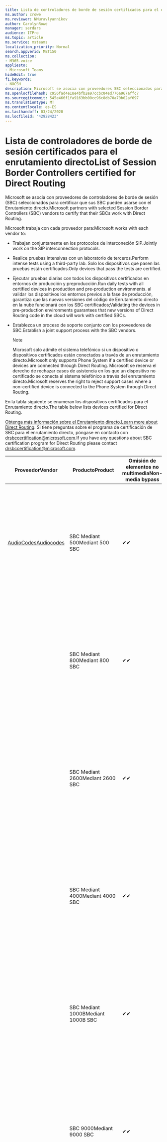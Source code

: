 ```yaml
---
title: Lista de controladores de borde de sesión certificados para el enrutamiento directo
ms.author: crowe
ms.reviewer: NMuravlyannikov
author: CarolynRowe
manager: serdars
audience: ITPro
ms.topic: article
ms.service: msteams
localization_priority: Normal
search.appverid: MET150
ms.collection:
- M365-voice
appliesto:
- Microsoft Teams
hideEdit: true
f1.keywords:
- NOCSH
description: Microsoft se asocia con proveedores SBC seleccionados para certificar que sus SBC pueden usarse con el Enrutamiento directo.
ms.openlocfilehash: c956fad4e18e4bfb2e97ccbc04ed776a967affc7
ms.sourcegitcommit: 545e466f1fa9163bb00cc96c8db70a70b02af697
ms.translationtype: MT
ms.contentlocale: es-ES
ms.lasthandoff: 03/24/2020
ms.locfileid: "42928423"
---
```

# <a name="list-of-session-border-controllers-certified-for-direct-routing"></a><span data-ttu-id="95e43-103">Lista de controladores de borde de sesión certificados para el enrutamiento directo</span><span class="sxs-lookup"><span data-stu-id="95e43-103">List of Session Border Controllers certified for Direct Routing</span></span>

<span data-ttu-id="95e43-104">Microsoft se asocia con proveedores de controladores de borde de sesión (SBC) seleccionados para certificar que sus SBC pueden usarse con el Enrutamiento directo.</span><span class="sxs-lookup"><span data-stu-id="95e43-104">Microsoft partners with selected Session Border Controllers (SBC) vendors to certify that their SBCs work with Direct Routing.</span></span> 

<span data-ttu-id="95e43-105">Microsoft trabaja con cada proveedor para:</span><span class="sxs-lookup"><span data-stu-id="95e43-105">Microsoft works with each vendor to:</span></span> 

- <span data-ttu-id="95e43-106">Trabajan conjuntamente en los protocolos de interconexión SIP.</span><span class="sxs-lookup"><span data-stu-id="95e43-106">Jointly work on the SIP interconnection protocols.</span></span>
- <span data-ttu-id="95e43-107">Realice pruebas intensivas con un laboratorio de terceros.</span><span class="sxs-lookup"><span data-stu-id="95e43-107">Perform intense tests using a third-party lab.</span></span> <span data-ttu-id="95e43-108">Solo los dispositivos que pasen las pruebas están certificados.</span><span class="sxs-lookup"><span data-stu-id="95e43-108">Only devices that pass the tests are certified.</span></span> 
- <span data-ttu-id="95e43-109">Ejecutar pruebas diarias con todos los dispositivos certificados en entornos de producción y preproducción.</span><span class="sxs-lookup"><span data-stu-id="95e43-109">Run daily tests with all certified devices in production and pre-production environments.</span></span> <span data-ttu-id="95e43-110">al validar los dispositivos los entornos previos a la fase de producción, garantiza que las nuevas versiones del código de Enrutamiento directo en la nube funcionará con los SBC certificados;</span><span class="sxs-lookup"><span data-stu-id="95e43-110">Validating the devices in pre-production environments guarantees that new versions of Direct Routing code in the cloud will work with certified SBCs.</span></span> 
- <span data-ttu-id="95e43-111">Establezca un proceso de soporte conjunto con los proveedores de SBC.</span><span class="sxs-lookup"><span data-stu-id="95e43-111">Establish a joint support process with the SBC vendors.</span></span>


  > [!NOTE]
  > <span data-ttu-id="95e43-112">Microsoft solo admite el sistema telefónico si un dispositivo o dispositivos certificados están conectados a través de un enrutamiento directo.</span><span class="sxs-lookup"><span data-stu-id="95e43-112">Microsoft only supports Phone System if a certified device or devices are connected through Direct Routing.</span></span> <span data-ttu-id="95e43-113">Microsoft se reserva el derecho de rechazar casos de asistencia en los que un dispositivo no certificado se conecta al sistema telefónico a través del enrutamiento directo.</span><span class="sxs-lookup"><span data-stu-id="95e43-113">Microsoft reserves the right to reject support cases where a non-certified device is connected to the Phone System through Direct Routing.</span></span> 

<span data-ttu-id="95e43-114">En la tabla siguiente se enumeran los dispositivos certificados para el Enrutamiento directo.</span><span class="sxs-lookup"><span data-stu-id="95e43-114">The table below lists devices certified for Direct Routing.</span></span> 

<span data-ttu-id="95e43-115">[Obtenga más información sobre el Enrutamiento directo](https://aka.ms/dr).</span><span class="sxs-lookup"><span data-stu-id="95e43-115">[Learn more about Direct Routing](https://aka.ms/dr).</span></span> <span data-ttu-id="95e43-116">Si tiene preguntas sobre el programa de certificación de SBC para el enrutamiento directo, póngase en contacto con drsbccertification@microsoft.com.</span><span class="sxs-lookup"><span data-stu-id="95e43-116">If you have any questions about SBC certification program for Direct Routing please contact drsbccertification@microsoft.com.</span></span>


|                                                       <span data-ttu-id="95e43-117">Proveedor</span><span class="sxs-lookup"><span data-stu-id="95e43-117">Vendor</span></span>                                                        |       <span data-ttu-id="95e43-118">Producto</span><span class="sxs-lookup"><span data-stu-id="95e43-118">Product</span></span>       | <span data-ttu-id="95e43-119">Omisión de elementos no multimedia</span><span class="sxs-lookup"><span data-stu-id="95e43-119">Non-media bypass</span></span> | <span data-ttu-id="95e43-120">Omisión de medios</span><span class="sxs-lookup"><span data-stu-id="95e43-120">Media bypass</span></span> | <span data-ttu-id="95e43-121">Versión del software</span><span class="sxs-lookup"><span data-stu-id="95e43-121">Software version</span></span> | <span data-ttu-id="95e43-122">Validada con proveedores de E911</span><span class="sxs-lookup"><span data-stu-id="95e43-122">Validated with E911 providers</span></span> | <span data-ttu-id="95e43-123">Capacidad de ELIN</span><span class="sxs-lookup"><span data-stu-id="95e43-123">ELIN capable</span></span>
|---------------------------------------------------------------------------------------------------------------------|---------------------|------------------|--------------|------------------|-----------------|------------------|
| [<span data-ttu-id="95e43-124">AudioCodes</span><span class="sxs-lookup"><span data-stu-id="95e43-124">Audiocodes</span></span>](https://www.audiocodes.com/solutions-products/products/products-for-microsoft-365/direct-routing-for-microsoft-teams) |   <span data-ttu-id="95e43-125">SBC Mediant 500</span><span class="sxs-lookup"><span data-stu-id="95e43-125">Mediant 500 SBC</span></span>   |     <span data-ttu-id="95e43-126">&#10004;</span><span class="sxs-lookup"><span data-stu-id="95e43-126">&#10004;</span></span>     |   <span data-ttu-id="95e43-127">&#10004;</span><span class="sxs-lookup"><span data-stu-id="95e43-127">&#10004;</span></span>    |  <span data-ttu-id="95e43-128">7.20 a. 250</span><span class="sxs-lookup"><span data-stu-id="95e43-128">7.20A.250</span></span>   | <ul> <li> [<span data-ttu-id="95e43-129">Enrutamiento de ubicación dinámica de ancho de banda</span><span class="sxs-lookup"><span data-stu-id="95e43-129">Bandwidth Dynamic Location Routing</span></span>](https://www.bandwidth.com/partners/microsoft-teams-direct-routing) </li> <li><span data-ttu-id="95e43-130">Entrada ERS</span><span class="sxs-lookup"><span data-stu-id="95e43-130">Intrado ERS</span></span> </li> <li><span data-ttu-id="95e43-131">Entrada EGW</span><span class="sxs-lookup"><span data-stu-id="95e43-131">Intrado EGW</span></span></li> <li> <span data-ttu-id="95e43-132">Movilidad del horizonte de cielo rojo</span><span class="sxs-lookup"><span data-stu-id="95e43-132">Red Sky Horizon Mobility</span></span> </li>  </ul> |  <span data-ttu-id="95e43-133">&#10004;</span><span class="sxs-lookup"><span data-stu-id="95e43-133">&#10004;</span></span>  |
|                                                                                                                     |   <span data-ttu-id="95e43-134">SBC Mediant 800</span><span class="sxs-lookup"><span data-stu-id="95e43-134">Mediant 800 SBC</span></span>   |     <span data-ttu-id="95e43-135">&#10004;</span><span class="sxs-lookup"><span data-stu-id="95e43-135">&#10004;</span></span>     |   <span data-ttu-id="95e43-136">&#10004;</span><span class="sxs-lookup"><span data-stu-id="95e43-136">&#10004;</span></span>     |  <span data-ttu-id="95e43-137">7.20 a. 250</span><span class="sxs-lookup"><span data-stu-id="95e43-137">7.20A.250</span></span>   | <ul> <li> [<span data-ttu-id="95e43-138">Enrutamiento de ubicación dinámica de ancho de banda</span><span class="sxs-lookup"><span data-stu-id="95e43-138">Bandwidth Dynamic Location Routing</span></span>](https://www.bandwidth.com/partners/microsoft-teams-direct-routing) </li> <li><span data-ttu-id="95e43-139">Entrada ERS</span><span class="sxs-lookup"><span data-stu-id="95e43-139">Intrado ERS</span></span> </li> <li><span data-ttu-id="95e43-140">Entrada EGW</span><span class="sxs-lookup"><span data-stu-id="95e43-140">Intrado EGW</span></span></li> <li> <span data-ttu-id="95e43-141">Movilidad del horizonte de cielo rojo</span><span class="sxs-lookup"><span data-stu-id="95e43-141">Red Sky Horizon Mobility</span></span> </li>  </ul>  |  <span data-ttu-id="95e43-142">&#10004;</span><span class="sxs-lookup"><span data-stu-id="95e43-142">&#10004;</span></span>  |
|                                                                                                                     |  <span data-ttu-id="95e43-143">SBC Mediant 2600</span><span class="sxs-lookup"><span data-stu-id="95e43-143">Mediant 2600 SBC</span></span>   |     <span data-ttu-id="95e43-144">&#10004;</span><span class="sxs-lookup"><span data-stu-id="95e43-144">&#10004;</span></span>     |   <span data-ttu-id="95e43-145">&#10004;</span><span class="sxs-lookup"><span data-stu-id="95e43-145">&#10004;</span></span>    |  <span data-ttu-id="95e43-146">7.20 a. 250</span><span class="sxs-lookup"><span data-stu-id="95e43-146">7.20A.250</span></span>   |   <ul> <li> [<span data-ttu-id="95e43-147">Enrutamiento de ubicación dinámica de ancho de banda</span><span class="sxs-lookup"><span data-stu-id="95e43-147">Bandwidth Dynamic Location Routing</span></span>](https://www.bandwidth.com/partners/microsoft-teams-direct-routing) </li> <li><span data-ttu-id="95e43-148">Entrada ERS</span><span class="sxs-lookup"><span data-stu-id="95e43-148">Intrado ERS</span></span> </li> <li><span data-ttu-id="95e43-149">Entrada EGW</span><span class="sxs-lookup"><span data-stu-id="95e43-149">Intrado EGW</span></span></li> <li> <span data-ttu-id="95e43-150">Movilidad del horizonte de cielo rojo</span><span class="sxs-lookup"><span data-stu-id="95e43-150">Red Sky Horizon Mobility</span></span> </li>  </ul>  |  <span data-ttu-id="95e43-151">&#10004;</span><span class="sxs-lookup"><span data-stu-id="95e43-151">&#10004;</span></span>  |    
|                                                                                                                     |  <span data-ttu-id="95e43-152">SBC Mediant 4000</span><span class="sxs-lookup"><span data-stu-id="95e43-152">Mediant 4000 SBC</span></span>   |     <span data-ttu-id="95e43-153">&#10004;</span><span class="sxs-lookup"><span data-stu-id="95e43-153">&#10004;</span></span>     |   <span data-ttu-id="95e43-154">&#10004;</span><span class="sxs-lookup"><span data-stu-id="95e43-154">&#10004;</span></span>     |  <span data-ttu-id="95e43-155">7.20 a. 250</span><span class="sxs-lookup"><span data-stu-id="95e43-155">7.20A.250</span></span>   |  <ul> <li> [<span data-ttu-id="95e43-156">Enrutamiento de ubicación dinámica de ancho de banda</span><span class="sxs-lookup"><span data-stu-id="95e43-156">Bandwidth Dynamic Location Routing</span></span>](https://www.bandwidth.com/partners/microsoft-teams-direct-routing) </li> <li><span data-ttu-id="95e43-157">Entrada ERS</span><span class="sxs-lookup"><span data-stu-id="95e43-157">Intrado ERS</span></span> </li> <li><span data-ttu-id="95e43-158">Entrada EGW</span><span class="sxs-lookup"><span data-stu-id="95e43-158">Intrado EGW</span></span></li> <li> <span data-ttu-id="95e43-159">Movilidad del horizonte de cielo rojo</span><span class="sxs-lookup"><span data-stu-id="95e43-159">Red Sky Horizon Mobility</span></span> </li>  </ul>  |  <span data-ttu-id="95e43-160">&#10004;</span><span class="sxs-lookup"><span data-stu-id="95e43-160">&#10004;</span></span>  |    
|                                                                                                                     | <span data-ttu-id="95e43-161">SBC Mediant 1000B</span><span class="sxs-lookup"><span data-stu-id="95e43-161">Mediant 1000B  SBC</span></span>  |     <span data-ttu-id="95e43-162">&#10004;</span><span class="sxs-lookup"><span data-stu-id="95e43-162">&#10004;</span></span>     |   <span data-ttu-id="95e43-163">Pending</span><span class="sxs-lookup"><span data-stu-id="95e43-163">Pending</span></span>     |  <span data-ttu-id="95e43-164">7.20 a. 250</span><span class="sxs-lookup"><span data-stu-id="95e43-164">7.20A.250</span></span>  |  <ul> <li> [<span data-ttu-id="95e43-165">Enrutamiento de ubicación dinámica de ancho de banda</span><span class="sxs-lookup"><span data-stu-id="95e43-165">Bandwidth Dynamic Location Routing</span></span>](https://www.bandwidth.com/partners/microsoft-teams-direct-routing) </li> <li><span data-ttu-id="95e43-166">Entrada ERS</span><span class="sxs-lookup"><span data-stu-id="95e43-166">Intrado ERS</span></span> </li> <li><span data-ttu-id="95e43-167">Entrada EGW</span><span class="sxs-lookup"><span data-stu-id="95e43-167">Intrado EGW</span></span></li> <li> <span data-ttu-id="95e43-168">Movilidad del horizonte de cielo rojo</span><span class="sxs-lookup"><span data-stu-id="95e43-168">Red Sky Horizon Mobility</span></span> </li>  </ul>  |  <span data-ttu-id="95e43-169">&#10004;</span><span class="sxs-lookup"><span data-stu-id="95e43-169">&#10004;</span></span>  |    
|                                                                                                                     | <span data-ttu-id="95e43-170">SBC 9000</span><span class="sxs-lookup"><span data-stu-id="95e43-170">Mediant 9000  SBC</span></span>  |     <span data-ttu-id="95e43-171">&#10004;</span><span class="sxs-lookup"><span data-stu-id="95e43-171">&#10004;</span></span>     |   <span data-ttu-id="95e43-172">&#10004;</span><span class="sxs-lookup"><span data-stu-id="95e43-172">&#10004;</span></span>     |  <span data-ttu-id="95e43-173">7.20 a. 250</span><span class="sxs-lookup"><span data-stu-id="95e43-173">7.20A.250</span></span>   | <ul> <li> [<span data-ttu-id="95e43-174">Enrutamiento de ubicación dinámica de ancho de banda</span><span class="sxs-lookup"><span data-stu-id="95e43-174">Bandwidth Dynamic Location Routing</span></span>](https://www.bandwidth.com/partners/microsoft-teams-direct-routing) </li> <li><span data-ttu-id="95e43-175">Entrada ERS</span><span class="sxs-lookup"><span data-stu-id="95e43-175">Intrado ERS</span></span> </li> <li><span data-ttu-id="95e43-176">Entrada EGW</span><span class="sxs-lookup"><span data-stu-id="95e43-176">Intrado EGW</span></span></li> <li> <span data-ttu-id="95e43-177">Movilidad del horizonte de cielo rojo</span><span class="sxs-lookup"><span data-stu-id="95e43-177">Red Sky Horizon Mobility</span></span> </li>  </ul>    |  <span data-ttu-id="95e43-178">&#10004;</span><span class="sxs-lookup"><span data-stu-id="95e43-178">&#10004;</span></span>  |                                                                       
|                                                                                                                     | <span data-ttu-id="95e43-179">SBC Virtual Edition</span><span class="sxs-lookup"><span data-stu-id="95e43-179">Virtual Edition SBC</span></span> |     <span data-ttu-id="95e43-180">&#10004;</span><span class="sxs-lookup"><span data-stu-id="95e43-180">&#10004;</span></span>     |   <span data-ttu-id="95e43-181">&#10004;</span><span class="sxs-lookup"><span data-stu-id="95e43-181">&#10004;</span></span>     |  <span data-ttu-id="95e43-182">7.20 a. 250</span><span class="sxs-lookup"><span data-stu-id="95e43-182">7.20A.250</span></span> |  <ul> <li> [<span data-ttu-id="95e43-183">Enrutamiento de ubicación dinámica de ancho de banda</span><span class="sxs-lookup"><span data-stu-id="95e43-183">Bandwidth Dynamic Location Routing</span></span>](https://www.bandwidth.com/partners/microsoft-teams-direct-routing) </li> <li><span data-ttu-id="95e43-184">Entrada ERS</span><span class="sxs-lookup"><span data-stu-id="95e43-184">Intrado ERS</span></span> </li> <li><span data-ttu-id="95e43-185">Entrada EGW</span><span class="sxs-lookup"><span data-stu-id="95e43-185">Intrado EGW</span></span></li> <li> <span data-ttu-id="95e43-186">Movilidad del horizonte de cielo rojo</span><span class="sxs-lookup"><span data-stu-id="95e43-186">Red Sky Horizon Mobility</span></span> </li>  </ul>   |  <span data-ttu-id="95e43-187">&#10004;</span><span class="sxs-lookup"><span data-stu-id="95e43-187">&#10004;</span></span>  |    
|  [<span data-ttu-id="95e43-188">Ribbon Communications</span><span class="sxs-lookup"><span data-stu-id="95e43-188">Ribbon Communications</span></span>](https://ribboncommunications.com/solutions/enterprise-solutions/microsoft-skype-business)  |      <span data-ttu-id="95e43-189">SBC 5110</span><span class="sxs-lookup"><span data-stu-id="95e43-189">SBC 5110</span></span>       |     <span data-ttu-id="95e43-190">&#10004;</span><span class="sxs-lookup"><span data-stu-id="95e43-190">&#10004;</span></span>     |   <span data-ttu-id="95e43-191">&#10004;</span><span class="sxs-lookup"><span data-stu-id="95e43-191">&#10004;</span></span>    |       <span data-ttu-id="95e43-192">7,2</span><span class="sxs-lookup"><span data-stu-id="95e43-192">7.2</span></span>       | <ul> <li> [<span data-ttu-id="95e43-193">Enrutamiento de ubicación dinámica de ancho de banda</span><span class="sxs-lookup"><span data-stu-id="95e43-193">Bandwidth Dynamic Location Routing</span></span>](https://www.bandwidth.com/partners/microsoft-teams-direct-routing) </li> <li><span data-ttu-id="95e43-194">Entrada ERS</span><span class="sxs-lookup"><span data-stu-id="95e43-194">Intrado ERS</span></span> </li> <li><span data-ttu-id="95e43-195">Entrada EGW</span><span class="sxs-lookup"><span data-stu-id="95e43-195">Intrado EGW</span></span></li> <li> <span data-ttu-id="95e43-196">Movilidad del horizonte de cielo rojo</span><span class="sxs-lookup"><span data-stu-id="95e43-196">Red Sky Horizon Mobility</span></span> </li>  </ul> |    |    
|                                                                                                                     |      <span data-ttu-id="95e43-197">SBC 5210</span><span class="sxs-lookup"><span data-stu-id="95e43-197">SBC 5210</span></span>       |     <span data-ttu-id="95e43-198">&#10004;</span><span class="sxs-lookup"><span data-stu-id="95e43-198">&#10004;</span></span>     |  <span data-ttu-id="95e43-199">&#10004;</span><span class="sxs-lookup"><span data-stu-id="95e43-199">&#10004;</span></span>    |       <span data-ttu-id="95e43-200">7,2</span><span class="sxs-lookup"><span data-stu-id="95e43-200">7.2</span></span>       |  <ul> <li> [<span data-ttu-id="95e43-201">Enrutamiento de ubicación dinámica de ancho de banda</span><span class="sxs-lookup"><span data-stu-id="95e43-201">Bandwidth Dynamic Location Routing</span></span>](https://www.bandwidth.com/partners/microsoft-teams-direct-routing) </li> <li><span data-ttu-id="95e43-202">Entrada ERS</span><span class="sxs-lookup"><span data-stu-id="95e43-202">Intrado ERS</span></span> </li> <li><span data-ttu-id="95e43-203">Entrada EGW</span><span class="sxs-lookup"><span data-stu-id="95e43-203">Intrado EGW</span></span></li> <li> <span data-ttu-id="95e43-204">Movilidad del horizonte de cielo rojo</span><span class="sxs-lookup"><span data-stu-id="95e43-204">Red Sky Horizon Mobility</span></span> </li> </ul> |    |    
|                                                                                                                     |      <span data-ttu-id="95e43-205">SBC 5400</span><span class="sxs-lookup"><span data-stu-id="95e43-205">SBC 5400</span></span>       |     <span data-ttu-id="95e43-206">&#10004;</span><span class="sxs-lookup"><span data-stu-id="95e43-206">&#10004;</span></span>     |   <span data-ttu-id="95e43-207">&#10004;</span><span class="sxs-lookup"><span data-stu-id="95e43-207">&#10004;</span></span>   |       <span data-ttu-id="95e43-208">7,2</span><span class="sxs-lookup"><span data-stu-id="95e43-208">7.2</span></span>       |  <ul> <li> [<span data-ttu-id="95e43-209">Enrutamiento de ubicación dinámica de ancho de banda</span><span class="sxs-lookup"><span data-stu-id="95e43-209">Bandwidth Dynamic Location Routing</span></span>](https://www.bandwidth.com/partners/microsoft-teams-direct-routing) </li><li><span data-ttu-id="95e43-210">Entrada ERS</span><span class="sxs-lookup"><span data-stu-id="95e43-210">Intrado ERS</span></span> </li> <li><span data-ttu-id="95e43-211">Entrada EGW</span><span class="sxs-lookup"><span data-stu-id="95e43-211">Intrado EGW</span></span></li> <li> <span data-ttu-id="95e43-212">Movilidad del horizonte de cielo rojo</span><span class="sxs-lookup"><span data-stu-id="95e43-212">Red Sky Horizon Mobility</span></span> </li> </ul>  ||    
|                                                                                                                     |      <span data-ttu-id="95e43-213">SBC 7000</span><span class="sxs-lookup"><span data-stu-id="95e43-213">SBC 7000</span></span>       |     <span data-ttu-id="95e43-214">&#10004;</span><span class="sxs-lookup"><span data-stu-id="95e43-214">&#10004;</span></span>     |   <span data-ttu-id="95e43-215">&#10004;</span><span class="sxs-lookup"><span data-stu-id="95e43-215">&#10004;</span></span>    |       <span data-ttu-id="95e43-216">7,2</span><span class="sxs-lookup"><span data-stu-id="95e43-216">7.2</span></span>       |   <ul> <li> [<span data-ttu-id="95e43-217">Enrutamiento de ubicación dinámica de ancho de banda</span><span class="sxs-lookup"><span data-stu-id="95e43-217">Bandwidth Dynamic Location Routing</span></span>](https://www.bandwidth.com/partners/microsoft-teams-direct-routing) </li> <li><span data-ttu-id="95e43-218">Entrada ERS</span><span class="sxs-lookup"><span data-stu-id="95e43-218">Intrado ERS</span></span> </li> <li><span data-ttu-id="95e43-219">Entrada EGW</span><span class="sxs-lookup"><span data-stu-id="95e43-219">Intrado EGW</span></span></li> <li> <span data-ttu-id="95e43-220">Movilidad del horizonte de cielo rojo</span><span class="sxs-lookup"><span data-stu-id="95e43-220">Red Sky Horizon Mobility</span></span> </li> </ul> |  |    
|                                                                                                                     |       <span data-ttu-id="95e43-221">SBC SWe</span><span class="sxs-lookup"><span data-stu-id="95e43-221">SBC SWe</span></span>       |     <span data-ttu-id="95e43-222">&#10004;</span><span class="sxs-lookup"><span data-stu-id="95e43-222">&#10004;</span></span>     |   <span data-ttu-id="95e43-223">&#10004;</span><span class="sxs-lookup"><span data-stu-id="95e43-223">&#10004;</span></span>   |       <span data-ttu-id="95e43-224">7,2</span><span class="sxs-lookup"><span data-stu-id="95e43-224">7.2</span></span>       |   <ul> <li> [<span data-ttu-id="95e43-225">Enrutamiento de ubicación dinámica de ancho de banda</span><span class="sxs-lookup"><span data-stu-id="95e43-225">Bandwidth Dynamic Location Routing</span></span>](https://www.bandwidth.com/partners/microsoft-teams-direct-routing) </li> <li><span data-ttu-id="95e43-226">Entrada ERS</span><span class="sxs-lookup"><span data-stu-id="95e43-226">Intrado ERS</span></span> </li> <li><span data-ttu-id="95e43-227">Entrada EGW</span><span class="sxs-lookup"><span data-stu-id="95e43-227">Intrado EGW</span></span></li> <li> <span data-ttu-id="95e43-228">Movilidad del horizonte de cielo rojo</span><span class="sxs-lookup"><span data-stu-id="95e43-228">Red Sky Horizon Mobility</span></span> </li> </ul> |    |    
|                                                                                                                     |      <span data-ttu-id="95e43-229">SBC 1000</span><span class="sxs-lookup"><span data-stu-id="95e43-229">SBC 1000</span></span>       |     <span data-ttu-id="95e43-230">&#10004;</span><span class="sxs-lookup"><span data-stu-id="95e43-230">&#10004;</span></span>     |   <span data-ttu-id="95e43-231">&#10004;</span><span class="sxs-lookup"><span data-stu-id="95e43-231">&#10004;</span></span>    |      <span data-ttu-id="95e43-232">8.0.3 (compilación 537)</span><span class="sxs-lookup"><span data-stu-id="95e43-232">8.0.3 (build 537)</span></span>     |  <ul> <li> [<span data-ttu-id="95e43-233">Enrutamiento de ubicación dinámica de ancho de banda</span><span class="sxs-lookup"><span data-stu-id="95e43-233">Bandwidth Dynamic Location Routing</span></span>](https://www.bandwidth.com/partners/microsoft-teams-direct-routing) </li> <li> <span data-ttu-id="95e43-234">Entrada ERS</span><span class="sxs-lookup"><span data-stu-id="95e43-234">Intrado ERS</span></span> </li> <li><span data-ttu-id="95e43-235">Entrada EGW</span><span class="sxs-lookup"><span data-stu-id="95e43-235">Intrado EGW</span></span> </li> <li> <span data-ttu-id="95e43-236">Movilidad del horizonte de cielo rojo</span><span class="sxs-lookup"><span data-stu-id="95e43-236">Red Sky Horizon Mobility</span></span> </li> </ul>   |  <span data-ttu-id="95e43-237">&#10004;</span><span class="sxs-lookup"><span data-stu-id="95e43-237">&#10004;</span></span>   |    
|                                                                                                                     |      <span data-ttu-id="95e43-238">SBC 2000</span><span class="sxs-lookup"><span data-stu-id="95e43-238">SBC 2000</span></span>       |     <span data-ttu-id="95e43-239">&#10004;</span><span class="sxs-lookup"><span data-stu-id="95e43-239">&#10004;</span></span>     |   <span data-ttu-id="95e43-240">&#10004;</span><span class="sxs-lookup"><span data-stu-id="95e43-240">&#10004;</span></span>   |     <span data-ttu-id="95e43-241">8.0.3 (compilación 537)</span><span class="sxs-lookup"><span data-stu-id="95e43-241">8.0.3 (build 537)</span></span>     |  <ul> <li>[<span data-ttu-id="95e43-242">Enrutamiento de ubicación dinámica de ancho de banda</span><span class="sxs-lookup"><span data-stu-id="95e43-242">Bandwidth Dynamic Location Routing</span></span>](https://www.bandwidth.com/partners/microsoft-teams-direct-routing) </li> <li> <span data-ttu-id="95e43-243">Entrada ERS</span><span class="sxs-lookup"><span data-stu-id="95e43-243">Intrado ERS</span></span> </li> <li><span data-ttu-id="95e43-244">Entrada EGW</span><span class="sxs-lookup"><span data-stu-id="95e43-244">Intrado EGW</span></span> </li> <li> <span data-ttu-id="95e43-245">Movilidad del horizonte de cielo rojo</span><span class="sxs-lookup"><span data-stu-id="95e43-245">Red Sky Horizon Mobility</span></span> </li> </ul>   |     <span data-ttu-id="95e43-246">&#10004;</span><span class="sxs-lookup"><span data-stu-id="95e43-246">&#10004;</span></span>     |    
|                                                                                                                     |    <span data-ttu-id="95e43-247">SBC SWe Lite</span><span class="sxs-lookup"><span data-stu-id="95e43-247">SBC SWe Lite</span></span>     |     <span data-ttu-id="95e43-248">&#10004;</span><span class="sxs-lookup"><span data-stu-id="95e43-248">&#10004;</span></span>     |  <span data-ttu-id="95e43-249">&#10004;</span><span class="sxs-lookup"><span data-stu-id="95e43-249">&#10004;</span></span>    |      <span data-ttu-id="95e43-250">8.0.3 (compilación 216)</span><span class="sxs-lookup"><span data-stu-id="95e43-250">8.0.3 (build 216)</span></span>    |  <ul> <li> [<span data-ttu-id="95e43-251">Enrutamiento de ubicación dinámica de ancho de banda</span><span class="sxs-lookup"><span data-stu-id="95e43-251">Bandwidth Dynamic Location Routing</span></span>](https://www.bandwidth.com/partners/microsoft-teams-direct-routing) </li> <li> <span data-ttu-id="95e43-252">Entrada ERS</span><span class="sxs-lookup"><span data-stu-id="95e43-252">Intrado ERS</span></span> </li> <li><span data-ttu-id="95e43-253">Entrada EGW</span><span class="sxs-lookup"><span data-stu-id="95e43-253">Intrado EGW</span></span> </li> <li> <span data-ttu-id="95e43-254">Movilidad del horizonte de cielo rojo</span><span class="sxs-lookup"><span data-stu-id="95e43-254">Red Sky Horizon Mobility</span></span> </li> </ul>    |     <span data-ttu-id="95e43-255">&#10004;</span><span class="sxs-lookup"><span data-stu-id="95e43-255">&#10004;</span></span>     |   
| | <span data-ttu-id="95e43-256">Serie EdgeMarc</span><span class="sxs-lookup"><span data-stu-id="95e43-256">EdgeMarc Series</span></span> |  <span data-ttu-id="95e43-257">&#10004;</span><span class="sxs-lookup"><span data-stu-id="95e43-257">&#10004;</span></span> | | <span data-ttu-id="95e43-258">15.6.1</span><span class="sxs-lookup"><span data-stu-id="95e43-258">15.6.1</span></span> | 
|                     [<span data-ttu-id="95e43-259">Thinktel</span><span class="sxs-lookup"><span data-stu-id="95e43-259">Thinktel</span></span>](https://www.thinktel.ca/services/think-365/think-365-overview/)                      |    <span data-ttu-id="95e43-260">SBC Think 365</span><span class="sxs-lookup"><span data-stu-id="95e43-260">Think 365 SBC</span></span>    |     <span data-ttu-id="95e43-261">&#10004;</span><span class="sxs-lookup"><span data-stu-id="95e43-261">&#10004;</span></span>     |        <span data-ttu-id="95e43-262">Pending</span><span class="sxs-lookup"><span data-stu-id="95e43-262">Pending</span></span>   |       <span data-ttu-id="95e43-263">V1.4</span><span class="sxs-lookup"><span data-stu-id="95e43-263">V1.4</span></span>       |     |    |    
|                     [<span data-ttu-id="95e43-264">Oracle</span><span class="sxs-lookup"><span data-stu-id="95e43-264">Oracle</span></span>](https://www.oracle.com/industries/communications/enterprise-session-border-controller/microsoft.html)                      |    <span data-ttu-id="95e43-265">AP 1100</span><span class="sxs-lookup"><span data-stu-id="95e43-265">AP 1100</span></span>      |    <span data-ttu-id="95e43-266">&#10004;</span><span class="sxs-lookup"><span data-stu-id="95e43-266">&#10004;</span></span>     |    <span data-ttu-id="95e43-267">&#10004;</span><span class="sxs-lookup"><span data-stu-id="95e43-267">&#10004;</span></span>    |   <span data-ttu-id="95e43-268">8.3.0.0.1</span><span class="sxs-lookup"><span data-stu-id="95e43-268">8.3.0.0.1</span></span> |   <ul> <li> [<span data-ttu-id="95e43-269">Enrutamiento de ubicación dinámica de ancho de banda</span><span class="sxs-lookup"><span data-stu-id="95e43-269">Bandwidth Dynamic Location Routing</span></span>](https://www.bandwidth.com/partners/microsoft-teams-direct-routing) </li> <li><span data-ttu-id="95e43-270">Entrada ERS</span><span class="sxs-lookup"><span data-stu-id="95e43-270">Intrado ERS</span></span> </li> <li><span data-ttu-id="95e43-271">Entrada EGW</span><span class="sxs-lookup"><span data-stu-id="95e43-271">Intrado EGW</span></span></li> <li> <span data-ttu-id="95e43-272">Movilidad del horizonte de cielo rojo</span><span class="sxs-lookup"><span data-stu-id="95e43-272">Red Sky Horizon Mobility</span></span> </li>  </ul>   |  <span data-ttu-id="95e43-273">&#10004;</span><span class="sxs-lookup"><span data-stu-id="95e43-273">&#10004;</span></span>  |    
|                                                                                                                    |    <span data-ttu-id="95e43-274">AP 3900</span><span class="sxs-lookup"><span data-stu-id="95e43-274">AP 3900</span></span>           |    <span data-ttu-id="95e43-275">&#10004;</span><span class="sxs-lookup"><span data-stu-id="95e43-275">&#10004;</span></span>     |    <span data-ttu-id="95e43-276">&#10004;</span><span class="sxs-lookup"><span data-stu-id="95e43-276">&#10004;</span></span>   |   <span data-ttu-id="95e43-277">8.3.0.0.1</span><span class="sxs-lookup"><span data-stu-id="95e43-277">8.3.0.0.1</span></span>  |  <ul> <li> [<span data-ttu-id="95e43-278">Enrutamiento de ubicación dinámica de ancho de banda</span><span class="sxs-lookup"><span data-stu-id="95e43-278">Bandwidth Dynamic Location Routing</span></span>](https://www.bandwidth.com/partners/microsoft-teams-direct-routing) </li> <li><span data-ttu-id="95e43-279">Entrada ERS</span><span class="sxs-lookup"><span data-stu-id="95e43-279">Intrado ERS</span></span> </li> <li><span data-ttu-id="95e43-280">Entrada EGW</span><span class="sxs-lookup"><span data-stu-id="95e43-280">Intrado EGW</span></span></li> <li> <span data-ttu-id="95e43-281">Movilidad del horizonte de cielo rojo</span><span class="sxs-lookup"><span data-stu-id="95e43-281">Red Sky Horizon Mobility</span></span> </li>  </ul>  |  <span data-ttu-id="95e43-282">&#10004;</span><span class="sxs-lookup"><span data-stu-id="95e43-282">&#10004;</span></span>  |    
|                                                                                                                    |      <span data-ttu-id="95e43-283">AP 4600</span><span class="sxs-lookup"><span data-stu-id="95e43-283">AP 4600</span></span>         |    <span data-ttu-id="95e43-284">&#10004;</span><span class="sxs-lookup"><span data-stu-id="95e43-284">&#10004;</span></span>   |    <span data-ttu-id="95e43-285">&#10004;</span><span class="sxs-lookup"><span data-stu-id="95e43-285">&#10004;</span></span>     |     <span data-ttu-id="95e43-286">8.3.0.0.1</span><span class="sxs-lookup"><span data-stu-id="95e43-286">8.3.0.0.1</span></span>  |  <ul> <li> [<span data-ttu-id="95e43-287">Enrutamiento de ubicación dinámica de ancho de banda</span><span class="sxs-lookup"><span data-stu-id="95e43-287">Bandwidth Dynamic Location Routing</span></span>](https://www.bandwidth.com/partners/microsoft-teams-direct-routing) </li> <li><span data-ttu-id="95e43-288">Entrada ERS</span><span class="sxs-lookup"><span data-stu-id="95e43-288">Intrado ERS</span></span> </li> <li><span data-ttu-id="95e43-289">Entrada EGW</span><span class="sxs-lookup"><span data-stu-id="95e43-289">Intrado EGW</span></span></li> <li> <span data-ttu-id="95e43-290">Movilidad del horizonte de cielo rojo</span><span class="sxs-lookup"><span data-stu-id="95e43-290">Red Sky Horizon Mobility</span></span> </li>  </ul>  |  <span data-ttu-id="95e43-291">&#10004;</span><span class="sxs-lookup"><span data-stu-id="95e43-291">&#10004;</span></span>  |    
|                                                                                                                    |      <span data-ttu-id="95e43-292">AP 6300</span><span class="sxs-lookup"><span data-stu-id="95e43-292">AP 6300</span></span>         |    <span data-ttu-id="95e43-293">&#10004;</span><span class="sxs-lookup"><span data-stu-id="95e43-293">&#10004;</span></span>   |    <span data-ttu-id="95e43-294">&#10004;</span><span class="sxs-lookup"><span data-stu-id="95e43-294">&#10004;</span></span>     |     <span data-ttu-id="95e43-295">8.3.0.0.1</span><span class="sxs-lookup"><span data-stu-id="95e43-295">8.3.0.0.1</span></span>  |  <ul> <li> [<span data-ttu-id="95e43-296">Enrutamiento de ubicación dinámica de ancho de banda</span><span class="sxs-lookup"><span data-stu-id="95e43-296">Bandwidth Dynamic Location Routing</span></span>](https://www.bandwidth.com/partners/microsoft-teams-direct-routing) </li> <li><span data-ttu-id="95e43-297">Entrada ERS</span><span class="sxs-lookup"><span data-stu-id="95e43-297">Intrado ERS</span></span> </li> <li><span data-ttu-id="95e43-298">Entrada EGW</span><span class="sxs-lookup"><span data-stu-id="95e43-298">Intrado EGW</span></span></li> <li> <span data-ttu-id="95e43-299">Movilidad del horizonte de cielo rojo</span><span class="sxs-lookup"><span data-stu-id="95e43-299">Red Sky Horizon Mobility</span></span> </li>  </ul>   |  <span data-ttu-id="95e43-300">&#10004;</span><span class="sxs-lookup"><span data-stu-id="95e43-300">&#10004;</span></span>  |    
|                                                                                                                   |      <span data-ttu-id="95e43-301">AP 6350</span><span class="sxs-lookup"><span data-stu-id="95e43-301">AP 6350</span></span>           |    <span data-ttu-id="95e43-302">&#10004;</span><span class="sxs-lookup"><span data-stu-id="95e43-302">&#10004;</span></span>   |    <span data-ttu-id="95e43-303">&#10004;</span><span class="sxs-lookup"><span data-stu-id="95e43-303">&#10004;</span></span>    |     <span data-ttu-id="95e43-304">8.3.0.0.1</span><span class="sxs-lookup"><span data-stu-id="95e43-304">8.3.0.0.1</span></span>  |   <ul> <li> [<span data-ttu-id="95e43-305">Enrutamiento de ubicación dinámica de ancho de banda</span><span class="sxs-lookup"><span data-stu-id="95e43-305">Bandwidth Dynamic Location Routing</span></span>](https://www.bandwidth.com/partners/microsoft-teams-direct-routing) </li> <li><span data-ttu-id="95e43-306">Entrada ERS</span><span class="sxs-lookup"><span data-stu-id="95e43-306">Intrado ERS</span></span> </li> <li><span data-ttu-id="95e43-307">Entrada EGW</span><span class="sxs-lookup"><span data-stu-id="95e43-307">Intrado EGW</span></span></li> <li> <span data-ttu-id="95e43-308">Movilidad del horizonte de cielo rojo</span><span class="sxs-lookup"><span data-stu-id="95e43-308">Red Sky Horizon Mobility</span></span> </li>  </ul>  |  <span data-ttu-id="95e43-309">&#10004;</span><span class="sxs-lookup"><span data-stu-id="95e43-309">&#10004;</span></span>  |                                            
|                                                                                                                    |      <span data-ttu-id="95e43-310">VME</span><span class="sxs-lookup"><span data-stu-id="95e43-310">VME</span></span>           |    <span data-ttu-id="95e43-311">&#10004;</span><span class="sxs-lookup"><span data-stu-id="95e43-311">&#10004;</span></span>    |    <span data-ttu-id="95e43-312">&#10004;</span><span class="sxs-lookup"><span data-stu-id="95e43-312">&#10004;</span></span>    |     <span data-ttu-id="95e43-313">8.3.0.0.1</span><span class="sxs-lookup"><span data-stu-id="95e43-313">8.3.0.0.1</span></span>   |   <ul> <li> [<span data-ttu-id="95e43-314">Enrutamiento de ubicación dinámica de ancho de banda</span><span class="sxs-lookup"><span data-stu-id="95e43-314">Bandwidth Dynamic Location Routing</span></span>](https://www.bandwidth.com/partners/microsoft-teams-direct-routing) </li> <li><span data-ttu-id="95e43-315">Entrada ERS</span><span class="sxs-lookup"><span data-stu-id="95e43-315">Intrado ERS</span></span> </li> <li><span data-ttu-id="95e43-316">Entrada EGW</span><span class="sxs-lookup"><span data-stu-id="95e43-316">Intrado EGW</span></span></li> <li> <span data-ttu-id="95e43-317">Movilidad del horizonte de cielo rojo</span><span class="sxs-lookup"><span data-stu-id="95e43-317">Red Sky Horizon Mobility</span></span> </li>  </ul>  |  <span data-ttu-id="95e43-318">&#10004;</span><span class="sxs-lookup"><span data-stu-id="95e43-318">&#10004;</span></span>  |    
|                     [<span data-ttu-id="95e43-319">TE-SYSTEMS</span><span class="sxs-lookup"><span data-stu-id="95e43-319">TE-SYSTEMS</span></span>](https://www.anynode.de/anynode-and-microsoft-teams/)                               |     <span data-ttu-id="95e43-320">anynode</span><span class="sxs-lookup"><span data-stu-id="95e43-320">anynode</span></span>         |     <span data-ttu-id="95e43-321">&#10004;</span><span class="sxs-lookup"><span data-stu-id="95e43-321">&#10004;</span></span>   |  <span data-ttu-id="95e43-322">&#10004;</span><span class="sxs-lookup"><span data-stu-id="95e43-322">&#10004;</span></span>   |      <span data-ttu-id="95e43-323">v3.16.2</span><span class="sxs-lookup"><span data-stu-id="95e43-323">v3.16.2</span></span>      |     |    |    


<span data-ttu-id="95e43-324">En la siguiente tabla se enumeran los dispositivos verificados para la interoperabilidad entre el enrutamiento directo y los dispositivos analógicos.</span><span class="sxs-lookup"><span data-stu-id="95e43-324">The following table lists devices that are verified for interoperability between Direct Routing and Analog Devices.</span></span>

|                                                       <span data-ttu-id="95e43-325">Proveedor</span><span class="sxs-lookup"><span data-stu-id="95e43-325">Vendor</span></span>                                                        |       <span data-ttu-id="95e43-326">Producto</span><span class="sxs-lookup"><span data-stu-id="95e43-326">Product</span></span>       | <span data-ttu-id="95e43-327">Probado</span><span class="sxs-lookup"><span data-stu-id="95e43-327">Verified</span></span>
|---------------------------------------------------------------------------------------------------------------------|---------------------|------------------|
| [<span data-ttu-id="95e43-328">AudioCodes</span><span class="sxs-lookup"><span data-stu-id="95e43-328">Audiocodes</span></span>](https://www.audiocodes.com/solutions-products/products/products-for-microsoft-365/direct-routing-for-microsoft-teams) |   [<span data-ttu-id="95e43-329">ATA-1</span><span class="sxs-lookup"><span data-stu-id="95e43-329">ATA-1</span></span>](https://www.audiocodes.com/media/2373/mp-1xx-and-mp-124-datasheet.pdf)   |     <span data-ttu-id="95e43-330">&#10004;</span><span class="sxs-lookup"><span data-stu-id="95e43-330">&#10004;</span></span>     |
| [<span data-ttu-id="95e43-331">AudioCodes</span><span class="sxs-lookup"><span data-stu-id="95e43-331">Audiocodes</span></span>](https://www.audiocodes.com/solutions-products/products/products-for-microsoft-365/direct-routing-for-microsoft-teams) |   [<span data-ttu-id="95e43-332">ATA-2</span><span class="sxs-lookup"><span data-stu-id="95e43-332">ATA-2</span></span>](https://www.audiocodes.com/media/2399/mediapack-20x-mp-20x-analog-telephone-adapters-datasheet.pdf)   |     <span data-ttu-id="95e43-333">&#10004;</span><span class="sxs-lookup"><span data-stu-id="95e43-333">&#10004;</span></span>     |
| [<span data-ttu-id="95e43-334">Lazo</span><span class="sxs-lookup"><span data-stu-id="95e43-334">Ribbon</span></span>](https://ribboncommunications.com/solutions/enterprise-solutions/microsoft-solutions) |   [<span data-ttu-id="95e43-335">SBC 1000. Versión del software: 8.1.1 (compilación 527)</span><span class="sxs-lookup"><span data-stu-id="95e43-335">SBC 1000. Software version: 8.1.1 (build 527)</span></span>](https://support.sonus.net/display/UXDOC81/Connect+SBC+Edge+to+Microsoft+Teams+Direct+Routing+to+Support+Analog+Devices)   |     <span data-ttu-id="95e43-336">&#10004;</span><span class="sxs-lookup"><span data-stu-id="95e43-336">&#10004;</span></span>     |
| [<span data-ttu-id="95e43-337">Lazo</span><span class="sxs-lookup"><span data-stu-id="95e43-337">Ribbon</span></span>](https://ribboncommunications.com/solutions/enterprise-solutions/microsoft-solutions) |   [<span data-ttu-id="95e43-338">SBC 2000. Versión del software: 8.1.1 (compilación 527)</span><span class="sxs-lookup"><span data-stu-id="95e43-338">SBC 2000. Software version: 8.1.1 (build 527)</span></span>](https://support.sonus.net/display/UXDOC81/Connect+SBC+Edge+to+Microsoft+Teams+Direct+Routing+to+Support+Analog+Devices)   |     <span data-ttu-id="95e43-339">&#10004;</span><span class="sxs-lookup"><span data-stu-id="95e43-339">&#10004;</span></span>     |


<span data-ttu-id="95e43-340">Para enviarnos comentarios sobre los equipos, como ideas para nuevas características, vea [uservoice](https://microsoftteams.uservoice.com) Anote la certificación concedida a una versión principal.</span><span class="sxs-lookup"><span data-stu-id="95e43-340">To give us product feedback about Teams, such as ideas for new features, see [Uservoice](https://microsoftteams.uservoice.com) Note the certification granted to a major version.</span></span> <span data-ttu-id="95e43-341">Eso significa que se admite el firmware con cualquier número en el firmware de SBC siguiendo la versión principal.</span><span class="sxs-lookup"><span data-stu-id="95e43-341">That means that firmware with any number in the SBC firmware following the major version is supported.</span></span>

